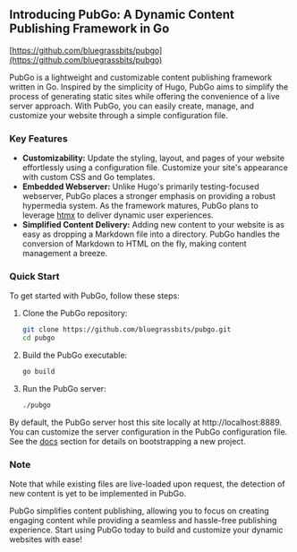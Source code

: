## Introducing PubGo: A Dynamic Content Publishing Framework in Go

[https://github.com/bluegrassbits/pubgo](https://github.com/bluegrassbits/pubgo)

PubGo is a lightweight and customizable content publishing framework written in
Go. Inspired by the simplicity of Hugo, PubGo aims to simplify the process of
generating static sites while offering the convenience of a live server approach.
With PubGo, you can easily create, manage, and customize your website through a
simple configuration file.

### Key Features

-   **Customizability:** Update the styling, layout, and pages of your website
    effortlessly using a configuration file. Customize your site's appearance with
    custom CSS and Go templates.
-   **Embedded Webserver:** Unlike Hugo's primarily testing-focused webserver,
    PubGo places a stronger emphasis on providing a robust hypermedia system. As the
    framework matures, PubGo plans to leverage [htmx](https://htmx.org) to deliver dynamic user experiences.
-   **Simplified Content Delivery:** Adding new content to your website is as easy
    as dropping a Markdown file into a directory. PubGo handles the conversion of
    Markdown to HTML on the fly, making content management a breeze.

### Quick Start

To get started with PubGo, follow these steps:

1. Clone the PubGo repository:

    ```bash
    git clone https://github.com/bluegrassbits/pubgo.git
    cd pubgo
    ```

2. Build the PubGo executable:

    ```bash
    go build
    ```

3. Run the PubGo server:

    ```bash
    ./pubgo
    ```

By default, the PubGo server host this site locally at http://localhost:8889.
You can customize the server configuration in the PubGo configuration file.
See the [docs](/docs) section for details on bootstrapping a new project.

### Note

Note that while existing files are live-loaded upon request, the detection
of new content is yet to be implemented in PubGo.

PubGo simplifies content publishing, allowing you to focus on creating engaging
content while providing a seamless and hassle-free publishing experience. Start
using PubGo today to build and customize your dynamic websites with ease!
